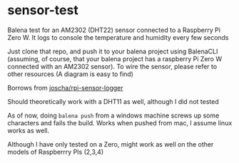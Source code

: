 # sensor-test
Balena test for an AM2302 (DHT22) sensor connected to a Raspberry Pi Zero W. It logs to console the temperature and humidity every few seconds

Just clone that repo, and push it to your balena project using BalenaCLI (assuming, of course, that your balena project has a raspberry Pi Zero W connected with an AM2302 sensor). To wire the sensor, please refer to other resources (A diagram is easy to find)

Borrows from [joscha/rpi-sensor-logger](https://github.com/joscha/rpi-sensor-logger)

Should theoretically work with a DHT11 as well, although I did not tested

As of now, doing `balena push` from a windows machine screws up some characters and fails the build. Works when pushed from mac, I assume linux works as well.

Although I have only tested on a Zero, might work as well on the other models of Raspberrry PIs (2,3,4)
